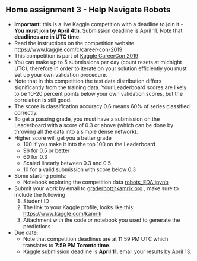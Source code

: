 ## Home assignment 3 - Help Navigate Robots
 - **Important:** this is a live Kaggle competition with a deadline to join it - **You must join by April 4th**. Submission deadline is April 11. Note that **deadlines are in UTC time**.
 - Read the instructions on the competition website https://www.kaggle.com/c/career-con-2019
 - This competition is part of [Kaggle CareerCon 2019](https://www.kaggle.com/careercon2019)
 - You can make up to 5 submissions per day (count resets at midnight UTC), therefore in order to iterate on your solution efficiently you must set up your own validation procedure.
 - Note that in this competition the test data distribution differs significantly from the training data. Your Leaderboard scores are likely to be 10-20 percent points below your own validation scores, but the correlation is still good.
 - The score is classification accuracy 0.6 means 60% of series classified correctly.
 - To get a passing grade, you must have a submission on the Leaderboard with a score of 0.3 or above (which can be done by throwing all the data into a simple dense network). 
 - Higher score will get you a better grade
   - 100 if you make it into the top 100 on the Leaderboard
   - 96 for 0.5 or better
   - 60 for 0.3
   - Scaled linearly between 0.3 and 0.5
   - 10 for a valid submission with score below 0.3
 - Some starting points:
   - Notebook exploring the competition data [robots_EDA.ipynb](robots_EDA.ipynb)
 - Submit your work by email to graderbot@kamrik.org , make sure to include the following
   1. Student ID
   1. The link to your Kaggle profile, looks like this: https://www.kaggle.com/kamrik
   1. Attachment with the code or notebook you used to generate the predictions
 - Due date:
   - Note that competition deadlines are at 11:59 PM UTC which translates to **7:59 PM Toronto time**.
   - Kaggle submission deadline is **April 11**, email your results by April 13.
